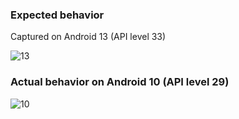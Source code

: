 ### Expected behavior

Captured on Android 13 (API level 33)

![13](https://github.com/0687a4/LabSurfaceView/assets/76797368/711cc7b6-1c75-44ad-9cf2-9f18c1cc9f51)


### Actual behavior on Android 10 (API level 29)

![10](https://github.com/0687a4/LabSurfaceView/assets/76797368/d05bbd78-3220-49e2-ab5b-e2ae7e47530e)
